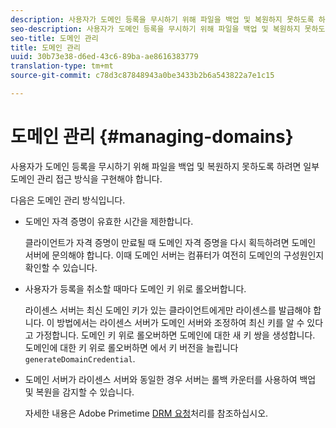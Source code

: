 ```yaml
---
description: 사용자가 도메인 등록을 무시하기 위해 파일을 백업 및 복원하지 못하도록 하려면 일부 도메인 관리 접근 방식을 구현해야 합니다.
seo-description: 사용자가 도메인 등록을 무시하기 위해 파일을 백업 및 복원하지 못하도록 하려면 일부 도메인 관리 접근 방식을 구현해야 합니다.
seo-title: 도메인 관리
title: 도메인 관리
uuid: 30b73e38-d6ed-43c6-89ba-ae8616383779
translation-type: tm+mt
source-git-commit: c78d3c87848943a0be3433b2b6a543822a7e1c15

---
```



# 도메인 관리 {#managing-domains}

사용자가 도메인 등록을 무시하기 위해 파일을 백업 및 복원하지 못하도록 하려면 일부 도메인 관리 접근 방식을 구현해야 합니다.

다음은 도메인 관리 방식입니다.

* 도메인 자격 증명이 유효한 시간을 제한합니다.

   클라이언트가 자격 증명이 만료될 때 도메인 자격 증명을 다시 획득하려면 도메인 서버에 문의해야 합니다. 이때 도메인 서버는 컴퓨터가 여전히 도메인의 구성원인지 확인할 수 있습니다.
* 사용자가 등록을 취소할 때마다 도메인 키 위로 롤오버합니다.

   라이센스 서버는 최신 도메인 키가 있는 클라이언트에게만 라이센스를 발급해야 합니다. 이 방법에서는 라이센스 서버가 도메인 서버와 조정하여 최신 키를 알 수 있다고 가정합니다. 도메인 키 위로 롤오버하면 도메인에 대한 새 키 쌍을 생성합니다. 도메인에 대한 키 위로 롤오버하면 에서 키 버전을 늘립니다 `generateDomainCredential`.
* 도메인 서버가 라이센스 서버와 동일한 경우 서버는 롤백 카운터를 사용하여 백업 및 복원을 감지할 수 있습니다.

   자세한 내용은 Adobe Primetime [DRM 요청](../../protecting-content/implementing-the-license-server/processing-drm-requests.md)처리를 참조하십시오.


